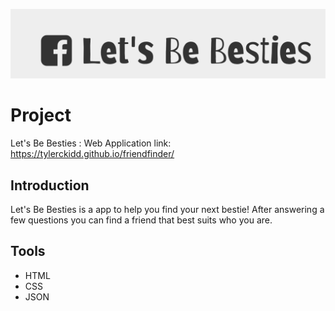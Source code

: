 

![alt text](banner.png)


# Project

Let's Be Besties : Web Application 
link: https://tylerckidd.github.io/friendfinder/


## Introduction

Let's Be Besties is a app to help you find your next bestie!
After answering a few questions you can find a friend that best suits who you are.

## Tools


* HTML
* CSS
* JSON
